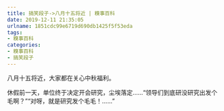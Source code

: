 ```yaml
---
title: 搞笑段子->八月十五将近 | 糗事百科
date: 2019-12-11 21:35:05
urlname: 1851cdc99e6719d690db1425f5f53eda
tags: 
- 糗事百科
categories:
- 糗事百科
- 搞笑段子
---
```

八月十五将近，大家都在关心中秋福利。

休假前一天，单位终于决定开会研究，尘埃落定……“领导们到底研没研究出发个毛啊？”“对呀，就是研究发个毛毛！……”


